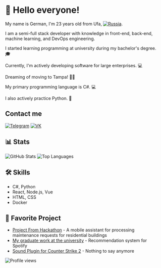 # 👋 Hello everyone!

My name is German, I'm 23 years old from Ufa, [![Russia](https://zenonline.ru/admin/files/adv_catalog/12/icon/russia-468__1_.png)]().

I am a semi-full stack developer with knowledge in front-end, back-end, machine learning, and DevOps engineering.

I started learning programming at university during my bachelor's degree. 🎓

Currently, I'm actively developing software for large enterprises. 💻

Dreaming of moving to Tampa! 🌴✨

My primary programming language is C#. 💻

I also actively practice Python. 🐍

## Contact me

[![Telegram](https://img.shields.io/badge/Telegram-0077B5?style=for-the-badge&logo=russia&logoColor=white)](https://t.me/ilovesmirkin)
[![VK](https://img.shields.io/badge/VK-1DA1F2?style=for-the-badge&logo=twitter&logoColor=white)](https://twitter.com/your-profile)

## 📊 Stats
![GitHub Stats](https://github-readme-stats.vercel.app/api?username=smirkinhd&show_icons=true&theme=white)
![Top Languages](https://github-readme-stats.vercel.app/api/top-langs/?username=smirkinhd&layout=compact&theme=white)

## 🛠 Skills
- C#, Python
- React, Node.js, Vue
- HTML, CSS
- Docker

## 🌟 Favorite Project
- [Project From Hackathon](https://github.com/smirkinhd/Aquaf1neMTSHack) - A mobile assistant for processing maintenance requests for residential buildings
- [My graduate work at the university](https://github.com/smirkinhd/TuneTellor) - Recommendation system for Spotify
- [Sound Plugin for Counter Strike 2](https://github.com/smirkinhd/CS_SoundPlugin) - Nothing to say anymore

![Profile views](https://komarev.com/ghpvc/?username=your-username&color=green)
